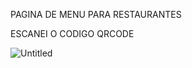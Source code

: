 PAGINA DE MENU PARA RESTAURANTES

ESCANEI O CODIGO QRCODE

![Untitled](https://user-images.githubusercontent.com/62557737/184058563-c0420536-23b4-4ecd-a613-eedfe00d1e1c.png)
